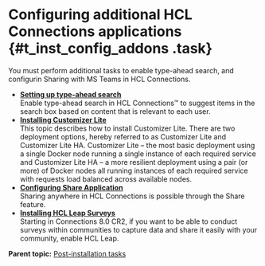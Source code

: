 # Configuring additional HCL Connections applications {#t_inst_config_addons .task}

You must perform additional tasks to enable type-ahead search, and configurin Sharing with MS Teams in HCL Connections.

-   **[Setting up type-ahead search](../install/inst_tasearch_intro.md)**  
Enable type-ahead search in HCL Connections™ to suggest items in the search box based on content that is relevant to each user.
-   **[Installing Customizer Lite](../install/cp_install_customizer_lite.md)**  
This topic describes how to install Customizer Lite. There are two deployment options, hereby referred to as Customizer Lite and Customizer Lite HA. Customizer Lite – the most basic deployment using a single Docker node running a single instance of each required service and Customizer Lite HA – a more resilient deployment using a pair (or more) of Docker nodes all running instances of each required service with requests load balanced across available nodes.
-   **[Configuring Share Application](../install/c_install_share_application.md)**  
Sharing anywhere in HCL Connections is possible through the Share feature.
-   **[Installing HCL Leap Surveys](../install/leap_surveys.md)**  
Starting in Connections 8.0 CR2, if you want to be able to conduct surveys within communities to capture data and share it easily with your community, enable HCL Leap.


**Parent topic:** [Post-installation tasks](../install/r_post-installation_tasks.md)

